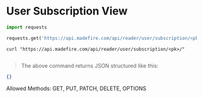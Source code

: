 # User Subscription View

```python
import requests

requests.get('https://api.madefire.com/api/reader/user/subscription/<pk>/')
```

```shell
curl "https://api.madefire.com/api/reader/user/subscription/<pk>/"
```

```javascript
```

> The above command returns JSON structured like this:

```json
{}
```

Allowed Methods: GET, PUT, PATCH, DELETE, OPTIONS


